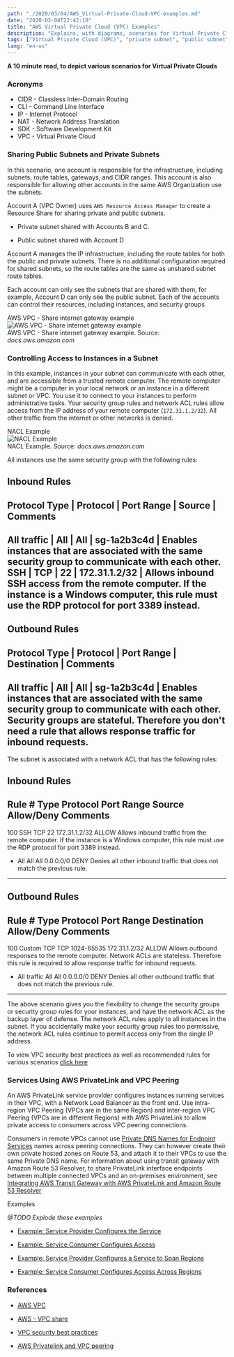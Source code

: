 ```yaml
---
path: "./2020/03/04/AWS_Virtual-Private-Cloud-VPC-examples.md"
date: "2020-03-04T22:42:10"
title: "AWS Virtual Private Cloud (VPC) Examples"
description: "Explains, with diagrams, scenarios for Virtual Private Clouds (VPC)"
tags: ["Virtual Private Cloud (VPC)", "private subnet", "public subnet", "AWS Resource Access Manager", "Network Address Translation", "Classless Inter-domain Routing", "sharing subnets", "control access to instances", "vpc security", "aws private link", "vpc peering"]
lang: "en-us"
---
```


__A 10 minute read, to depict various scenarios for Virtual Private Clouds__

### Acronyms ###

- CIDR - Classless Inter-Domain Routing
- CLI - Command Line Interface
- IP - Internet Protocol
- NAT - Network Address Translation
- SDK - Software Development Kit
- VPC - Virtual Private Cloud

### Sharing Public Subnets and Private Subnets ###

In this scenario, one account is responsible for the infrastructure, including
subnets, route tables, gateways, and CIDR ranges. This account is also
responsible for allowing other accounts in the same AWS Organization use the
subnets.

Account A (VPC Owner) uses `AWS Resource Access Manager` to create a Resource
Share for sharing private and public subnets.

- Private subnet shared with Accounts B and C.

- Public subnet shared with Account D

Account A manages the IP infrastructure, including the route tables for both the public
and private subnets. There is no additional configuration required for shared subnets,
so the route tables are the same as unshared subnet route tables.

Each account can only see the subnets that are shared with them, for example, Account D can only see the public subnet. Each of the accounts can control their resources, including instances, and security groups

AWS VPC - Share internet gateway example
<br/>
![AWS VPC - Share internet gateway example](https://docs.aws.amazon.com/vpc/latest/userguide/images/VPC-share-internet-gateway-example.png "AWS VPC - Share internet gateway example")
<br/>
AWS VPC - Share internet gateway example. Source: _docs.aws.amazon.com_

### Controlling Access to Instances in a Subnet ###

In this example, instances in your subnet can communicate with each other, and are
accessible from a trusted remote computer. The remote computer might be a computer in
your local network or an instance in a different subnet or VPC. You use it to connect
to your instances to perform administrative tasks. Your security group rules and
network ACL rules allow access from the IP address of your remote computer
(```172.31.1.2/32```). All other traffic from the internet or other networks is denied.

NACL Example
<br/>
![NACL Example](https://docs.aws.amazon.com/vpc/latest/userguide/images/nacl-example-diagram.png)
<br/>
NACL Example. Source: _docs.aws.amazon.com_

All instances use the same security group with the following rules:

Inbound Rules
-------------------------------------------------------------------------
Protocol Type |	Protocol      |	Port Range    |	Source 	      |	Comments
-------------------------------------------------------------------------
All traffic   |	All 	      |	All 	      |	sg-1a2b3c4d   |	Enables instances that are associated with the same security group to communicate with each other.
SSH 	      |	TCP 	      |	22 	      |	172.31.1.2/32 |	Allows inbound SSH access from the remote computer. If the instance is a Windows computer, this rule must use the RDP protocol for port 3389 instead.
-------------------------------------------------------------------------

Outbound Rules
-------------------------------------------------------------------------
Protocol Type |	Protocol      |	Port Range    |	Destination   |	Comments
-------------------------------------------------------------------------
All traffic   |	All 	      |	All           |	sg-1a2b3c4d   |	Enables instances that are associated with the same security group to communicate with each other. Security groups are stateful. Therefore you don't need a rule that allows response traffic for inbound requests.
-------------------------------------------------------------------------

The subnet is associated with a network ACL that has the following rules:

Inbound Rules
------------------------------------------------------------------------------------------
Rule # 	Type 	Protocol 	Port Range 	Source 		Allow/Deny 	Comments
------------------------------------------------------------------------------------------
100 	SSH 	TCP 		22 		172.31.1.2/32 	ALLOW 		Allows inbound traffic from the remote computer. If the instance is a Windows computer, this rule must use the RDP protocol for port 3389 instead.
* 	All 	All 		All 		0.0.0.0/0 	DENY 		Denies all other inbound traffic that does not match the previous rule.
------------------------------------------------------------------------------------------

Outbound Rules
---------------------------------------------------------------------------------------------------
Rule # 	Type 		Protocol 	Port Range 	Destination 	Allow/Deny 	Comments
---------------------------------------------------------------------------------------------------
100 	Custom TCP 	TCP 		1024-65535 	172.31.1.2/32 	ALLOW 		Allows outbound responses to the remote computer. Network ACLs are stateless. Therefore this rule is required to allow response traffic for inbound requests.
* 	All traffic 	All 		All 		0.0.0.0/0 	DENY 		Denies all other outbound traffic that does not match the previous rule.
---------------------------------------------------------------------------------------------------

The above scenario gives you the flexibility to change the security groups or security
group rules for your instances, and have the network ACL as the backup layer of defense.
The network ACL rules apply to all instances in the subnet. If you accidentally make
your security group rules too permissive, the network ACL rules continue to permit
access only from the single IP address.

To view VPC security best practices as well as recommended rules for various scenarios
[click here](https://docs.aws.amazon.com/vpc/latest/userguide/vpc-security-best-practices/ "VPC security best practices")

### Services Using AWS PrivateLink and VPC Peering ###

An AWS PrivateLink service provider configures instances running services in their
VPC, with a Network Load Balancer as the front end. Use intra-region VPC Peering
(VPCs are in the same Region) and inter-region VPC Peering (VPCs are in different
Regions) with AWS PrivateLink to allow private access to consumers across VPC
peering connections.

Consumers in remote VPCs cannot use [Private DNS Names for Endpoint Services](https://docs.aws.amazon.com/vpc/latest/userguide/verify-domains/)
names across peering connections. They can however create their own private hosted
zones on Route 53, and attach it to their VPCs to use the same Private DNS name.
For information about using transit gateway with Amazon Route 53 Resolver, to
share PrivateLink interface endpoints between multiple connected VPCs and an
on-premises environment, see
[Integrating AWS Transit Gateway with AWS PrivateLink and Amazon Route 53 Resolver](https://aws.amazon.com/blogs/networking-and-content-delivery/integrating-aws-transit-gateway-with-aws-privatelink-and-amazon-route-53-resolver/ "Integrating AWS Transit Gateway with AWS PrivateLink and Amazon Route 53 Resolver")

Examples

_@TODO Explode these examples_

- [Example: Service Provider Configures the Service](https://docs.aws.amazon.com/vpc/latest/userguide/vpc--region-peering-provider-side/)

- [Example: Service Consumer Configures Access](https://docs.aws.amazon.com/vpc/latest/userguide/vpc-region-peering-consumer-side/)

- [Example: Service Provider Configures a Service to Span Regions](https://docs.aws.amazon.com/vpc/latest/userguide/vpc-inter-region-peering-provider-side/)

- [Example: Service Consumer Configures Access Across Regions](https://docs.aws.amazon.com/vpc/latest/userguide/vpc-inter-region-peering-consumer-side/)

### References ###

- [AWS VPC](/2020/03/04/AWS_Virtual-Private-Cloud-VPC)

- [AWS - VPC share](https://docs.aws.amazon.com/vpc/latest/userguide/example-vpc-share/ "AWS - VPC Share")

- [VPC security best practices](https://docs.aws.amazon.com/vpc/latest/userguide/vpc-security-best-practices/ "VPC security best practices")

- [AWS Privatelink and VPC peering](https://docs.aws.amazon.com/vpc/latest/userguide/vpc-peer-region-example/ "AWS Privatelink and VPC peering")

